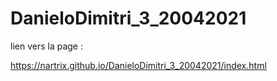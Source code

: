 # DanieloDimitri_3_20042021

lien vers la page :

https://nartrix.github.io/DanieloDimitri_3_20042021/index.html
